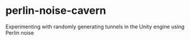 # perlin-noise-cavern
Experimenting with randomly generating tunnels in the Unity engine using Perlin noise
